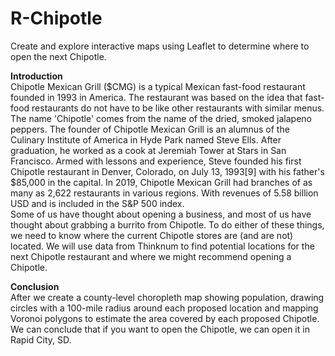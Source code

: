 # R-Chipotle
Create and explore interactive maps using Leaflet to determine where to open the next Chipotle.

**Introduction** </br>
Chipotle Mexican Grill ($CMG) is a typical Mexican fast-food restaurant founded in 1993 in America. The restaurant was based on the idea that fast-food restaurants do not have to be like other restaurants with similar menus. The name 'Chipotle' comes from the name of the dried, smoked jalapeno peppers. The founder of Chipotle Mexican Grill is an alumnus of the Culinary Institute of America in Hyde Park named Steve Ells. After graduation, he worked as a cook at Jeremiah Tower at Stars in San Francisco. Armed with lessons and experience, Steve founded his first Chipotle restaurant in Denver, Colorado, on July 13, 1993[9] with his father's $85,000 in the capital. In 2019, Chipotle Mexican Grill had branches of as many as 2,622 restaurants in various regions. With revenues of 5.58 billion USD and is included in the S&P 500 index. </br>
Some of us have thought about opening a business, and most of us have thought about grabbing a burrito from Chipotle. To do either of these things, we need to know where the current Chipotle stores are (and are not) located. We will use data from Thinknum to find potential locations for the next Chipotle restaurant and where we might recommend opening a Chipotle.

**Conclusion** </br>
After we create a county-level choropleth map showing population, drawing circles with a 100-mile radius around each proposed location and mapping Voronoi polygons to estimate the area covered by each proposed Chipotle. We can conclude that if you want to open the Chipotle, we can open it in Rapid City, SD.


